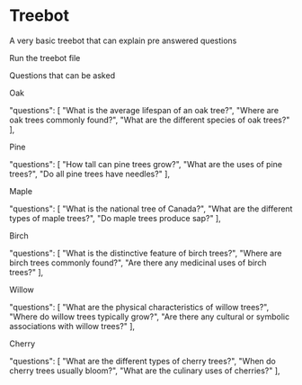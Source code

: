 # Treebot
A very basic treebot that can explain pre answered questions

Run the treebot file 


Questions that can be asked


Oak


"questions": [
            "What is the average lifespan of an oak tree?",
            "Where are oak trees commonly found?",
            "What are the different species of oak trees?"
        ],
        
        
Pine


"questions": [
            "How tall can pine trees grow?",
            "What are the uses of pine trees?",
            "Do all pine trees have needles?"
        ],
        
        
Maple


"questions": [
            "What is the national tree of Canada?",
            "What are the different types of maple trees?",
            "Do maple trees produce sap?"
        ],
        
        
Birch


"questions": [
            "What is the distinctive feature of birch trees?",
            "Where are birch trees commonly found?",
            "Are there any medicinal uses of birch trees?"
        ],
        
        
Willow


"questions": [
            "What are the physical characteristics of willow trees?",
            "Where do willow trees typically grow?",
            "Are there any cultural or symbolic associations with willow trees?"
        ],
        
        
Cherry


"questions": [
            "What are the different types of cherry trees?",
            "When do cherry trees usually bloom?",
            "What are the culinary uses of cherries?"
        ],
